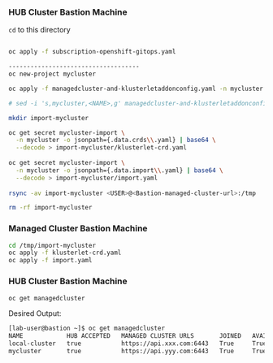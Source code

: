 ### HUB Cluster Bastion Machine

```cd``` to this directory 

```bash

oc apply -f subscription-openshift-gitops.yaml

------------------------------------
oc new-project mycluster

oc apply -f managedcluster-and-klusterletaddonconfig.yaml -n mycluster

# sed -i 's,mycluster,<NAME>,g' managedcluster-and-klusterletaddonconfig.yaml

mkdir import-mycluster

oc get secret mycluster-import \
  -n mycluster -o jsonpath={.data.crds\\.yaml} | base64 \
  --decode > import-mycluster/klusterlet-crd.yaml
  
oc get secret mycluster-import \
  -n mycluster -o jsonpath={.data.import\\.yaml} | base64 \
  --decode > import-mycluster/import.yaml
  
rsync -av import-mycluster <USER>@<Bastion-managed-cluster-url>:/tmp

rm -rf import-mycluster

```

### Managed Cluster Bastion Machine
```bash
cd /tmp/import-mycluster
oc apply -f klusterlet-crd.yaml
oc apply -f import.yaml
```

### HUB Cluster Bastion Machine
```bash
oc get managedcluster
```

Desired Output:
```bash
[lab-user@bastion ~]$ oc get managedcluster
NAME            HUB ACCEPTED   MANAGED CLUSTER URLS       JOINED   AVAILABLE   AGE
local-cluster   true           https://api.xxx.com:6443   True     True        22h
mycluster       true           https://api.yyy.com:6443   True     True        7m5s
```
